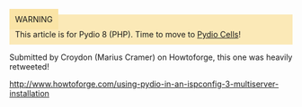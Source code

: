 <div style="background-color: #fbe9b7;font-size: 14px;">
<span style="background-color: #fae4a6;padding: 10px;">WARNING</span>
<span style="padding: 10px;display: inline-block;">This article is for Pydio 8 (PHP). Time to move to <a href="https://pydio.com/en/docs/administration-guides">Pydio Cells</a>!</span>
</div>

Submitted by Croydon (Marius Cramer) on Howtoforge, this one was heavily retweeted!

http://www.howtoforge.com/using-pydio-in-an-ispconfig-3-multiserver-installation